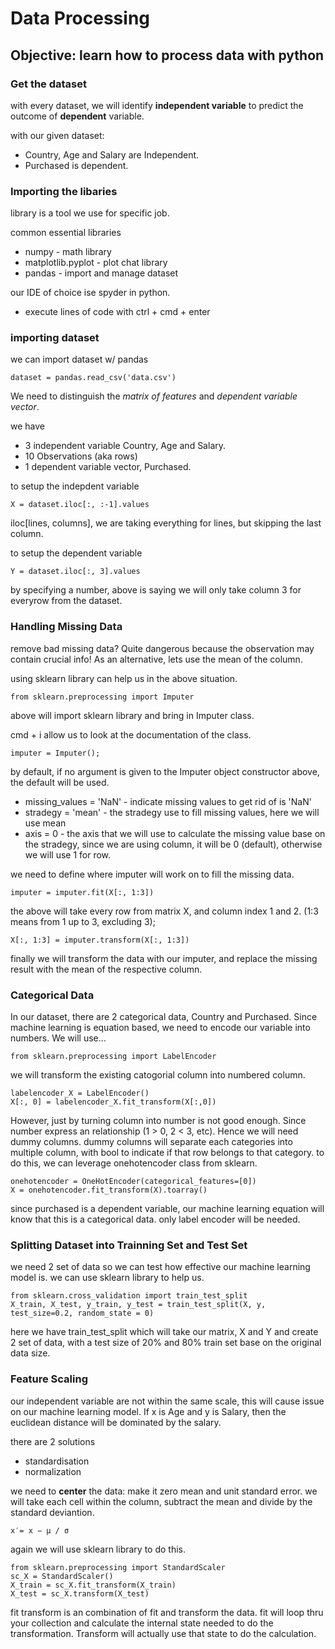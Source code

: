 # Data Processing
## Objective: learn how to process data with python

### Get the dataset
with every dataset, we will identify **independent variable** to predict the outcome of **dependent** variable. 

with our given dataset:
* Country, Age and Salary are Independent. 
* Purchased is dependent. 

### Importing the libaries
library is a tool we use for specific job.

common essential libraries
* numpy - math library
* matplotlib.pyplot - plot chat library
* pandas - import and manage dataset

our IDE of choice ise spyder in python. 
* execute lines of code with ctrl + cmd + enter

### importing dataset
we can import dataset w/ pandas

    dataset = pandas.read_csv('data.csv')

We need to distinguish the *matrix of features* and *dependent variable vector*. 

we have 
* 3 independent variable Country, Age and Salary.
* 10 Observations (aka rows)
* 1 dependent variable vector, Purchased. 

to setup the indepdent variable

    X = dataset.iloc[:, :-1].values

iloc[lines, columns], we are taking everything for lines, but skipping the last column. 

to setup the dependent variable

    Y = dataset.iloc[:, 3].values

by specifying a number, above is saying we will only take column 3 for everyrow from the dataset.

### Handling Missing Data
remove bad missing data? Quite dangerous because the observation may contain crucial info! As an alternative, lets use the mean of the column. 

using sklearn library can help us in the above situation. 

    from sklearn.preprocessing import Imputer

above will import sklearn library and bring in Imputer class. 

cmd + i allow us to look at the documentation of the class.

    imputer = Imputer();

by default, if no argument is given to the Imputer object constructor above, the default will be used. 
* missing_values = 'NaN' - indicate missing values to get rid of is 'NaN'
* stradegy = 'mean' - the stradegy use to fill missing values, here we will use mean 
* axis = 0 - the axis that we will use to calculate the missing value base on the stradegy, since we are using column, it will be 0 (default), otherwise we will use 1 for row.

we need to define where imputer will work on to fill the missing data.  

    imputer = imputer.fit(X[:, 1:3])

the above will take every row from matrix X, and column index 1 and 2. (1:3 means from 1 up to 3, excluding 3);

    X[:, 1:3] = imputer.transform(X[:, 1:3])

finally we will transform the data with our imputer, and replace the missing result with the mean of the respective column. 

### Categorical Data
In our dataset, there are 2 categorical data, Country and Purchased. Since machine learning is equation based, we need to encode our variable into numbers. We will use...

    from sklearn.preprocessing import LabelEncoder

we will transform the existing catogorial column into numbered column.

    labelencoder_X = LabelEncoder()
    X[:, 0] = labelencoder_X.fit_transform(X[:,0])

However, just by turning column into number is not good enough. Since number express an relationship (1 > 0, 2 < 3, etc). Hence we will need dummy columns. dummy columns will separate each categories into multiple column, with bool to indicate if that row belongs to that category. to do this, we can leverage onehotencoder class from sklearn.

    onehotencoder = OneHotEncoder(categorical_features=[0])
    X = onehotencoder.fit_transform(X).toarray()
    
since purchased is a dependent variable, our machine learning equation will know that this is a categorical data. only label encoder will be needed. 

### Splitting Dataset into Trainning Set and Test Set
we need 2 set of data so we can test how effective our machine learning model is. we can use sklearn library to help us. 

    from sklearn.cross_validation import train_test_split
    X_train, X_test, y_train, y_test = train_test_split(X, y, test_size=0.2, random_state = 0)

here we have train_test_split which will take our matrix, X and Y and create 2 set of data, with a test size of 20% and 80% train set base on the original data size. 

### Feature Scaling 
our independent variable are not within the same scale, this will cause issue on our machine learning model. If x is Age and y is Salary, then the euclidean distance will be dominated by the salary.

there are 2 solutions
* standardisation
* normalization

we need to **center** the data: make it zero mean and unit standard error. we will take each cell within the column, subtract the mean and divide by the standard deviantion. 

    x′= x − μ / σ

again we will use sklearn library to do this. 

    from sklearn.preprocessing import StandardScaler
    sc_X = StandardScaler()
    X_train = sc_X.fit_transform(X_train)
    X_test = sc_X.transform(X_test)

fit transform is an combination of fit and transform the data. fit will loop thru your collection and calculate the internal state needed to do the transformation. Transform will actually use that state to do the calculation. 

